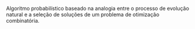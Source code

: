 Algoritmo probabilístico baseado na analogia entre o processo de evolução natural e a seleção de soluções de um problema de otimização combinatória.
